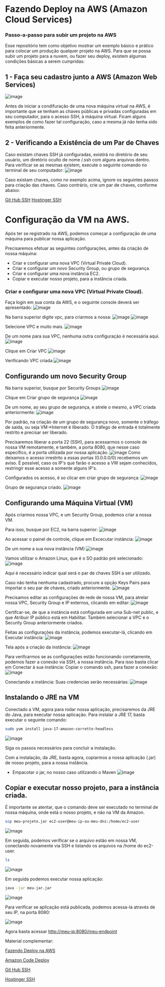 # Fazendo Deploy na AWS (Amazon Cloud Services)
### Passo-a-passo para subir um projeto na AWS

Esse repositório tem como objetivo mostrar um exemplo básico e prático para colocar um produção qualquer projeto na AWS.
Para que se possa subir um projeto para a nuvem, ou fazer seu deploy, existem algumas condições básicas a serem cumpridas:
## 1 - Faça seu cadastro junto a AWS (Amazon Web Services)
![image](https://github.com/user-attachments/assets/8390ab43-043d-4bd8-8d28-cfb0f01b35d0)

Antes de iniciar a condifuração de uma nova máquina virtual na AWS, é importante que se tenham as chaves públicas e privadas configuradas em seu computador, para o acesso SSH, à máquina virtual.
Ficam alguns exemplos de como fazer tal configuração, caso a mesma já não tenha sido feita anteriormente.

## 2 - Verificando a Existência de um Par de Chaves
Caso existam chaves SSH já configuradas, existirá no diretório de seu usuário, um diretório oculto de nome /.ssh com alguns arquivos dentro.
Para verificar se as mesmas existem, execute o seguinte comando no terminal de seu computador:
![image](https://github.com/user-attachments/assets/0e877fe2-03e8-4c41-a128-caf20adff10c)

Caso existam chaves, como no exemplo acima, ignore os seguintes passos para criação das chaves. Caso contrário, crie um par de chaves, conforme abaixo:

[Git Hub SSH](https://docs.github.com/pt/authentication/connecting-to-github-with-ssh/generating-a-new-ssh-key-and-adding-it-to-the-ssh-agent)
[Hostinger SSH](https://www.hostinger.com.br/tutoriais/como-configurar-chaves-ssh)

# Configuração da VM na AWS.
Após ter se registrado na AWS, podemos começar a configuração de uma máquina para publicar nossa aplicação.

Precisaremos efetuar as seguintes configurações, antes da criação de nossa máquina:

- Criar e configurar uma nova VPC (Virtual Private Cloud).
- Criar e configurar um novo Security Group, ou grupo de segurança.
- Criar e configurar uma nova instância EC2.
- Copiar e executar nosso projeto, para a instância criada.

### Criar e configurar uma nova VPC (Virtual Private Cloud).

Faça login em sua conta da AWS, e o seguinte console deverá ser apresentado:
![image](https://github.com/user-attachments/assets/73c8e90b-48e1-4db2-8164-8745d1be5837)

Na barra superior digite vpc, para criarmos a nossa:
![image](https://github.com/user-attachments/assets/4ca3fce5-dc0c-4318-a948-b6d9810ae072)
![image](https://github.com/user-attachments/assets/363bbc75-3909-47ab-8428-5e21acafaa73)

Selecione VPC e muito mais.
![image](https://github.com/user-attachments/assets/0ffaa9aa-2096-443a-8012-a41c3c87b90c)

De um nome para sua VPC, nenhuma outra configuração é necessária aqui.
![image](https://github.com/user-attachments/assets/ae149b63-888f-4c2a-b0f7-eb08d116efc6)

Clique em Criar VPC
![image](https://github.com/user-attachments/assets/b2daab18-0802-471d-8afc-60b2bc477c1f)

Verificando VPC criada
![image](https://github.com/user-attachments/assets/e2047358-34c9-486f-990c-ef1e764a3e53)

## Configurando um novo Security Group
Na barra superior, busque por Security Groups
![image](https://github.com/user-attachments/assets/dac30ce0-5995-48b1-82a9-a02a4fc8069f)

Clique em Criar grupo de segurança
![image](https://github.com/user-attachments/assets/eaa7b1b6-d2ee-44f2-b41c-56b49afa001d)

De um nome, ao seu grupo de segurança, e atrele o mesmo, a VPC criada anteriormente:
![image](https://github.com/user-attachments/assets/f1e797d5-af8d-43b9-8459-f303f4691cbf)

Por padrão, na criação de um grupo de segurança novo, somente o tráfego de saída, ou seja VM->Internet é liberado. O tráfego de entrada é totalmente restrito e precisar ser liberado.

Precisaremos liberar a porta 22 (SSH), para acessarmos o console de nossa VM remotamente, e também, a porta 8080, que nesse caso específico, é a porta utilizada por nossa aplicação.
![image](https://github.com/user-attachments/assets/78ff0115-9639-40ce-804d-52f814899ad4)
Como deixamos o acesso irrestrito a essas portas (0.0.0.0/0) recebemos um aviso. É possível, caso os IP's que farão o acesso a VW sejam conhecidos, restringir esse acesso a somente alguns IP's.

Configurados os acesso, é so clicar em criar grupo de segurança:
![image](https://github.com/user-attachments/assets/176e22e6-fb4e-4a8b-8a97-abc53f39cccf)

Grupo de segurança criado.
![image](https://github.com/user-attachments/assets/3867580d-de45-4917-a900-2d6d8294081c)

## Configurando uma Máquina Virtual (VM)
Após criarmos nossa VPC, e um Security Group, podemos criar a nossa VM.

Para isso, busque por EC2, na barra superior:
![image](https://github.com/user-attachments/assets/22ed9236-5b38-44e4-a6b0-be87b3c7ae16)

Ao acessar o painel de controle, clique em Excecutar instância:
![image](https://github.com/user-attachments/assets/7bad5800-a5c8-4e1a-8d66-90a2dca69ea7)

De um nome a sua nova instância (VM)
![image](https://github.com/user-attachments/assets/78fffb07-b895-4bef-8e55-9150f0f48623)

Vamos utilizar o Amazon Linux, que é o SO padrão pré selecionado:
![image](https://github.com/user-attachments/assets/97074f5b-35a2-4f10-a5a7-afa5dc3736ab)

Aqui é necessário indicar qual será o par de chaves SSH a ser utilizado.

Caso não tenha nenhuma cadastrado, procure a opção Keys Pairs para importar o seu par de chaves, criado anteriormente.
![image](https://github.com/user-attachments/assets/7676312b-5454-4509-bb6d-9aa2364c9ff4)

Precisamos editar as configurações de rede de nossa VM, para atrelar nossa VPC, Security Group e IP externos, clicando em editar:
![image](https://github.com/user-attachments/assets/a6ba6a66-4dc7-45e4-974a-aea0ef1b7009)

Certifcar-se, de que a instância está configurada em uma Sub-net public, e que Atribuir IP público está em Habilitar. Também selecionar a VPC e o Security Group anteriormente criados.

Feitas as configurações da instância, podemos executar-lá, clicando em Executar instância:
![image](https://github.com/user-attachments/assets/442c5801-5bff-4c9f-8b56-13e1b1394837)

Tela após a criação da instância:
![image](https://github.com/user-attachments/assets/25bcf174-38e7-463b-826f-be93fbf3357a)

Para verifcarmos se as configurações estão funcionando corretamente, podemos fazer a conexão via SSH, a nossa instância.
Para isso basta clicar em Conectar à sua instância:
Copiar o comando ssh, para fazer a conexão:
![image](https://github.com/user-attachments/assets/0ce47de1-5de8-45fd-92de-d813f2e78c52)

Conectando a instância:
Suas credencias serão necessárias:
![image](https://github.com/user-attachments/assets/0d4fef4a-c9ba-4408-9cba-c8b98925eafb)

## Instalando o JRE na VM
Conectado a VM, agora para rodar nossa aplicação, precisaremos da JRE do Java, para executar nossa aplicação.
Para instalar a JRE 17, basta executar o seguinte comando:
``` bash
sudo yum install java-17-amazon-corretto-headless
```
![image](https://github.com/user-attachments/assets/d2d62d08-87c3-460e-87f8-9b13a79efbef)

Siga os passos necessários para concluir a instalação.

Com a instalação, da JRE, basta agora, copiarmos a nossa aplicação (.jar) de nosso projeto, para a nossa instância.
- Empacotar o jar, no nosso caso utilizando o Maven
![image](https://github.com/user-attachments/assets/a6db29a2-f9a5-404d-bb5b-3e740560b58a)


## Copiar e executar nosso projeto, para a instância criada.

É importante se atentar, que o comando deve ser executado no terminal de nossa máquina, onde está o nosso projeto, e não na VM da Amazon.
```bash
scp meu-projeto.jar ec2-user@meu-ip-ou-meu-dns:/home/ec2-user
```
![image](https://github.com/user-attachments/assets/4e81fd50-9ef8-4b99-a5b2-53a4561dd378)

Em seguida, podemos verificar se o arquivo estão em nossa VM, conectando novamente via SSH e listando os arquivos na /home do ec2-user.
```bash
ls
```
![image](https://github.com/user-attachments/assets/2a90a164-24d4-4ae0-82b9-7ad134071911)

Em seguida podemos executar nossa aplicação:
```bash
java -jar meu-jar.jar
```
![image](https://github.com/user-attachments/assets/33af70b5-8469-42cc-a323-b1758d12aa3b)

Para verificar se aplicação está publicada, podemos acessa-la através de seu IP, na porta 8080:

![image](https://github.com/user-attachments/assets/4664633e-5d9b-44fb-8ff4-f2847ebb35dc)

Agora basta acessar [http://meu-ip:8080/meu-endpoint](http://meu-ip:8080/meu-endpoint)



Material complementar:

[Fazendo Deploy na AWS](https://www.youtube.com/watch?v=bEkCdlrxF54&t=1117s&pp=ygUKZGVwbG95IGF3cw%3D%3D)

[Amazon Code Deploy](https://aws.amazon.com/pt/codedeploy/)

[Git Hub SSH](https://docs.github.com/pt/authentication/connecting-to-github-with-ssh/generating-a-new-ssh-key-and-adding-it-to-the-ssh-agent)

[Hostinger SSH](https://www.hostinger.com.br/tutoriais/como-configurar-chaves-ssh)

















